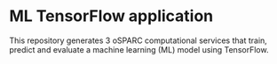 # ML TensorFlow application

This repository generates 3 oSPARC computational services that train, predict and evaluate a machine learning (ML) model using TensorFlow.
